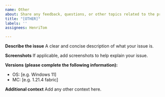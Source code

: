 ```yaml
---
name: Other
about: Share any feedback, questions, or other topics related to the project
title: "[OTHER]"
labels: ''
assignees: HenriTom

---
```


**Describe the issue**
A clear and concise description of what your issue is.

**Screenshots**
If applicable, add screenshots to help explain your issue.

**Versions (please complete the following information):**
 - OS: [e.g. Windows 11]
 - MC: [e.g. 1.21.4 fabric]

**Additional context**
Add any other context here.

